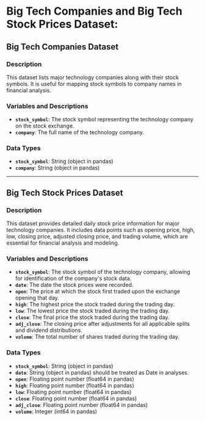 # **Big Tech Companies and Big Tech Stock Prices Dataset**:
  

## Big Tech Companies Dataset

### Description
This dataset lists major technology companies along with their stock symbols. It is useful for mapping stock symbols to company names in financial analysis.

### Variables and Descriptions
- **`stock_symbol`**: The stock symbol representing the technology company on the stock exchange.
- **`company`**: The full name of the technology company.

### Data Types
- **`stock_symbol`**: String (object in pandas)
- **`company`**: String (object in pandas)

---

## Big Tech Stock Prices Dataset

### Description
This dataset provides detailed daily stock price information for major technology companies. It includes data points such as opening price, high, low, closing price, adjusted closing price, and trading volume, which are essential for financial analysis and modeling.

### Variables and Descriptions
- **`stock_symbol`**: The stock symbol of the technology company, allowing for identification of the company's stock data.
- **`date`**: The date the stock prices were recorded.
- **`open`**: The price at which the stock first traded upon the exchange opening that day.
- **`high`**: The highest price the stock traded during the trading day.
- **`low`**: The lowest price the stock traded during the trading day.
- **`close`**: The final price the stock traded during the trading day.
- **`adj_close`**: The closing price after adjustments for all applicable splits and dividend distributions.
- **`volume`**: The total number of shares traded during the trading day.

### Data Types
- **`stock_symbol`**: String (object in pandas)
- **`date`**: String (object in pandas) should be treated as Date in analyses.
- **`open`**: Floating point number (float64 in pandas)
- **`high`**: Floating point number (float64 in pandas)
- **`low`**: Floating point number (float64 in pandas)
- **`close`**: Floating point number (float64 in pandas)
- **`adj_close`**: Floating point number (float64 in pandas)
- **`volume`**: Integer (int64 in pandas)
